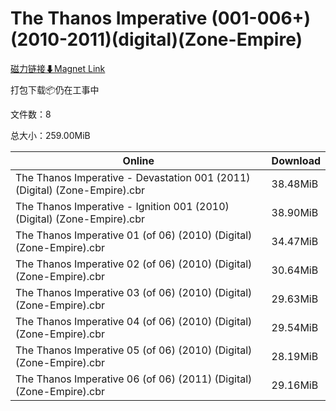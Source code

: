 # The Thanos Imperative (001-006+)(2010-2011)(digital)(Zone-Empire)

[磁力链接⬇Magnet Link](magnet:?xt=urn:btih:befda4c34a87bffbf37c432a34edac014c892815&dn=The%20Thanos%20Imperative%20%28001-006%2B%29%282010-2011%29%28digital%29%28Zone-Empire%29)

打包下载📦仍在工事中

文件数：8

总大小：259.00MiB

Online | Download
--- | ---
The Thanos Imperative - Devastation 001 (2011) (Digital) (Zone-Empire).cbr | 38.48MiB
The Thanos Imperative - Ignition 001 (2010) (Digital) (Zone-Empire).cbr | 38.90MiB
The Thanos Imperative 01 (of 06) (2010) (Digital) (Zone-Empire).cbr | 34.47MiB
The Thanos Imperative 02 (of 06) (2010) (Digital) (Zone-Empire).cbr | 30.64MiB
The Thanos Imperative 03 (of 06) (2010) (Digital) (Zone-Empire).cbr | 29.63MiB
The Thanos Imperative 04 (of 06) (2010) (Digital) (Zone-Empire).cbr | 29.54MiB
The Thanos Imperative 05 (of 06) (2010) (Digital) (Zone-Empire).cbr | 28.19MiB
The Thanos Imperative 06 (of 06) (2011) (Digital) (Zone-Empire).cbr | 29.16MiB